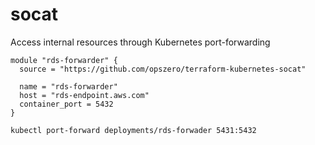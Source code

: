 # socat

Access internal resources through Kubernetes port-forwarding

```
module "rds-forwarder" {
  source = "https://github.com/opszero/terraform-kubernetes-socat"

  name = "rds-forwarder"
  host = "rds-endpoint.aws.com"
  container_port = 5432
}

```

```
kubectl port-forward deployments/rds-forwader 5431:5432
```
